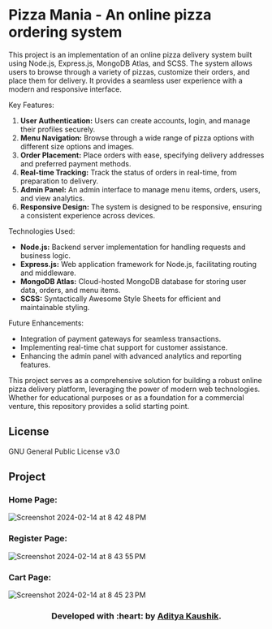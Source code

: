 # Pizza Mania - An online pizza ordering system

This project is an implementation of an online pizza delivery system built using Node.js, Express.js, MongoDB Atlas, and SCSS. The system allows users to browse through a variety of pizzas, customize their orders, and place them for delivery. It provides a seamless user experience with a modern and responsive interface.

Key Features:
1. **User Authentication:** Users can create accounts, login, and manage their profiles securely.
2. **Menu Navigation:** Browse through a wide range of pizza options with different size options and images.
3. **Order Placement:** Place orders with ease, specifying delivery addresses and preferred payment methods.
4. **Real-time Tracking:** Track the status of orders in real-time, from preparation to delivery.
5. **Admin Panel:** An admin interface to manage menu items, orders, users, and view analytics.
6. **Responsive Design:** The system is designed to be responsive, ensuring a consistent experience across devices.

Technologies Used:
- **Node.js:** Backend server implementation for handling requests and business logic.
- **Express.js:** Web application framework for Node.js, facilitating routing and middleware.
- **MongoDB Atlas:** Cloud-hosted MongoDB database for storing user data, orders, and menu items.
- **SCSS:** Syntactically Awesome Style Sheets for efficient and maintainable styling.

Future Enhancements:
- Integration of payment gateways for seamless transactions.
- Implementing real-time chat support for customer assistance.
- Enhancing the admin panel with advanced analytics and reporting features.

This project serves as a comprehensive solution for building a robust online pizza delivery platform, leveraging the power of modern web technologies. Whether for educational purposes or as a foundation for a commercial venture, this repository provides a solid starting point.

## License

GNU General Public License v3.0

## Project 
### Home Page:

![Screenshot 2024-02-14 at 8 42 48 PM](https://github.com/adityak14/Pizza-Mania/assets/44731657/d169f4e8-64c3-4dfc-b63b-88e51e739af1)

### Register Page:

![Screenshot 2024-02-14 at 8 43 55 PM](https://github.com/adityak14/Pizza-Mania/assets/44731657/922ba2cf-4d00-4ce9-9c33-a9071f80d723)

### Cart Page:
![Screenshot 2024-02-14 at 8 45 23 PM](https://github.com/adityak14/Pizza-Mania/assets/44731657/0dbc3694-0864-4000-8627-6ec9b3561d00)


<h3 align="center"><b>Developed with :heart: by <a href="https://github.com/adityak14">Aditya Kaushik</a>.</b></h3>
